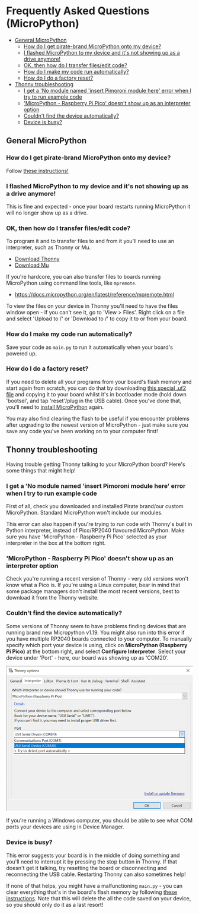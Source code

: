 # Frequently Asked Questions (MicroPython)  <!-- omit in toc -->

- [General MicroPython](#general-micropython)
  - [How do I get pirate-brand MicroPython onto my device?](#how-do-i-get-pirate-brand-micropython-onto-my-device)
  - [I flashed MicroPython to my device and it's not showing up as a drive anymore!](#i-flashed-micropython-to-my-device-and-its-not-showing-up-as-a-drive-anymore)
  - [OK, then how do I transfer files/edit code?](#ok-then-how-do-i-transfer-filesedit-code)
  - [How do I make my code run automatically?](#how-do-i-make-my-code-run-automatically)
  - [How do I do a factory reset?](#how-do-i-do-a-factory-reset)
- [Thonny troubleshooting](#thonny-troubleshooting)
  - [I get a 'No module named 'insert Pimoroni module here' error when I try to run example code](#i-get-a-no-module-named-insert-pimoroni-module-here-error-when-i-try-to-run-example-code)
  - ['MicroPython - Raspberry Pi Pico' doesn't show up as an interpreter option](#micropython---raspberry-pi-pico-doesnt-show-up-as-an-interpreter-option)
  - [Couldn't find the device automatically?](#couldnt-find-the-device-automatically)
  - [Device is busy?](#device-is-busy)

## General MicroPython

### How do I get pirate-brand MicroPython onto my device?

Follow [these instructions!](setting-up-micropython.md)

### I flashed MicroPython to my device and it's not showing up as a drive anymore!

This is fine and expected - once your board restarts running MicroPython it will no longer show up as a drive. 

### OK, then how do I transfer files/edit code?

To program it and to transfer files to and from it you'll need to use an interpreter, such as Thonny or Mu.

- [Download Thonny](https://thonny.org/)
- [Download Mu](https://codewith.mu/)

If you're hardcore, you can also transfer files to boards running MicroPython using command line tools, like `mpremote`.

- https://docs.micropython.org/en/latest/reference/mpremote.html

To view the files on your device in Thonny you'll need to have the files window open - if you can't see it, go to 'View > Files'. Right click on a file and select 'Upload to /' or 'Download to /' to copy it to or from your board.

### How do I make my code run automatically?

Save your code as `main.py` to run it automatically when your board's powered up.

### How do I do a factory reset?

If you need to delete all your programs from your board's flash memory and start again from scratch, you can do that by downloading [this special .uf2 file](https://www.raspberrypi.org/documentation/pico/getting-started/static/6f6f31460c258138bd33cc96ddd76b91/flash_nuke.uf2) and copying it to your board whilst it's in bootloader mode (hold down 'bootsel', and tap 'reset'/plug in the USB cable). Once you've done that, you'll need to [install MicroPython](setting-up-micropython.md) again.

You may also find clearing the flash to be useful if you encounter problems after upgrading to the newest version of MicroPython - just make sure you save any code you've been working on to your computer first!

## Thonny troubleshooting

Having trouble getting Thonny talking to your MicroPython board? Here's some things that might help!

### I get a 'No module named 'insert Pimoroni module here' error when I try to run example code

First of all, check you downloaded and installed Pirate brand/our custom MicroPython. Standard MicroPython won't include our modules.

This error can also happen if you're trying to run code with Thonny's built in Python interpreter, instead of Pico/RP2040 flavoured MicroPython. Make sure you have 'MicroPython - Raspberry Pi Pico' selected as your interpreter in the box at the bottom right.

### 'MicroPython - Raspberry Pi Pico' doesn't show up as an interpreter option

Check you're running a recent version of Thonny - very old versions won't know what a Pico is. If you're using a Linux computer, bear in mind that some package managers don't install the most recent versions, best to download it from the Thonny website.

### Couldn't find the device automatically?

Some versions of Thonny seem to have problems finding devices that are running brand new Micropython v1.19. You might also run into this error if you have multiple RP2040 boards connected to your computer. To manually specify which port your device is using, click on **MicroPython (Raspberry Pi Pico)** at the bottom right, and select **Configure Interpreter**. Select your device under 'Port' - here, our board was showing up as 'COM20'.

![Selecting the correct COM port](couldnt_find_device_automatically.png)

If you're running a Windows computer, you should be able to see what COM ports your devices are using in Device Manager.

### Device is busy?

This error suggests your board is in the middle of doing something and you'll need to interrupt it by pressing the stop button in Thonny. If that doesn't get it talking, try resetting the board or disconnecting and reconnecting the USB cable. Restarting Thonny can also sometimes help!

If none of that helps, you might have a malfunctioning `main.py` - you can clear everything that's in the board's flash memory by following [these instructions](#how-do-i-get-micropython-onto-my-device). Note that this will delete the all the code saved on your device, so you should only do it as a last resort!

